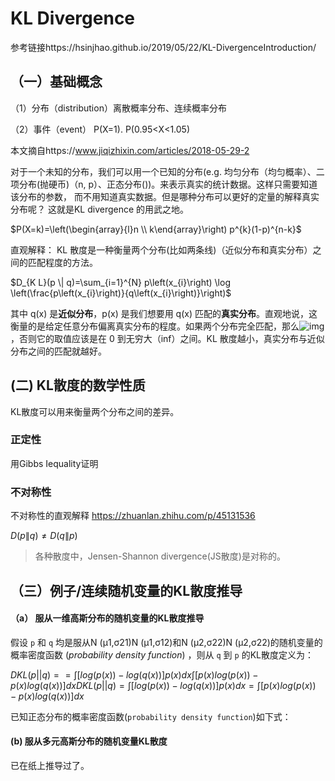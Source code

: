  # KL Divergence 

参考链接https://hsinjhao.github.io/2019/05/22/KL-DivergenceIntroduction/

## （一）基础概念

（1）分布（distribution）离散概率分布、连续概率分布

（2）事件（event） P(X=1). P(0.95<X<1.05)

本文摘自https://www.jiqizhixin.com/articles/2018-05-29-2

对于一个未知的分布，我们可以用一个已知的分布(e.g. 均匀分布（均匀概率）、二项分布(抛硬币)（n, p）、正态分布())。来表示真实的统计数据。这样只需要知道该分布的参数， 而不用知道真实数据。但是哪种分布可以更好的定量的解释真实分布呢？ 这就是KL divergence 的用武之地。

$P(X=k)=\left(\begin{array}{l}n \\ k\end{array}\right) p^{k}(1-p)^{n-k}$

直观解释： KL 散度是一种衡量两个分布(比如两条线)（近似分布和真实分布）之间的匹配程度的方法。

$D_{K L}(p \| q)=\sum_{i=1}^{N} p\left(x_{i}\right) \log \left(\frac{p\left(x_{i}\right)}{q\left(x_{i}\right)}\right)$

其中 q(x) 是**近似分布**，p(x) 是我们想要用 q(x) 匹配的**真实分布**。直观地说，这衡量的是给定任意分布偏离真实分布的程度。如果两个分布完全匹配，那么![img](https://image.jiqizhixin.com/uploads/editor/3ddd911e-d4d4-4dda-a585-61404f6c911e/1527560009628.png)，否则它的取值应该是在 0 到无穷大（inf）之间。KL 散度越小，真实分布与近似分布之间的匹配就越好。

## (二) KL散度的数学性质

KL散度可以用来衡量两个分布之间的差异。

### 正定性

用Gibbs Iequality证明

### 不对称性

不对称性的直观解释   https://zhuanlan.zhihu.com/p/45131536

$D(p \| q) \neq D(q \| p)$

> 各种散度中，Jensen-Shannon divergence(JS散度)是对称的。



## （三）例子/连续随机变量的KL散度推导

#### （a） 服从一维高斯分布的随机变量的KL散度推导

假设 `p` 和 `q` 均是服从N (μ1,σ21)N (μ1,σ12)和N (μ2,σ22)N (μ2,σ22)的随机变量的概率密度函数 (*probability density function*) ，则从 `q` 到 `p` 的KL散度定义为：



$DKL(p||q)==∫[log(p(x))−log(q(x))]p(x) dx∫[ p(x)log(p(x))−p(x)log(q(x))] dxDKL(p||q)=∫[log⁡(p(x))−log⁡(q(x))]p(x) dx=∫[ p(x)log⁡(p(x))−p(x)log⁡(q(x))] dx$

已知正态分布的概率密度函数(`probability density function`)如下式：

#### (b) 服从多元高斯分布的随机变量KL散度

已在纸上推导过了。







